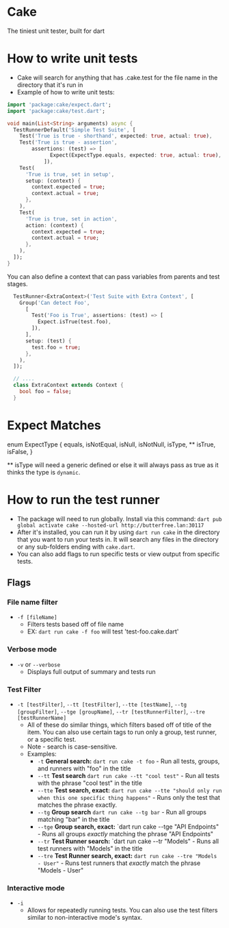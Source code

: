 # Cake
The tiniest unit tester, built for dart

# How to write unit tests
- Cake will search for anything that has .cake.test for the file name in the directory that it's run in
- Example of how to write unit tests:
```dart
import 'package:cake/expect.dart';
import 'package:cake/test.dart';

void main(List<String> arguments) async {
  TestRunnerDefault('Simple Test Suite', [
    Test('True is true - shorthand', expected: true, actual: true),
    Test('True is true - assertion',
        assertions: (test) => [
              Expect(ExpectType.equals, expected: true, actual: true),
            ]),
    Test(
      'True is true, set in setup',
      setup: (context) {
        context.expected = true;
        context.actual = true;
      },
    ),
    Test(
      'True is true, set in action',
      action: (context) {
        context.expected = true;
        context.actual = true;
      },
    ),
  ]);
}
```

You can also define a context that can pass variables from parents and test stages.

```dart
  TestRunner<ExtraContext>('Test Suite with Extra Context', [
    Group('Can detect Foo', 
      [
        Test('Foo is True', assertions: (test) => [
          Expect.isTrue(test.foo),
        ]),
      ],
      setup: (test) {
        test.foo = true;
      },
    ),
  ]);

  // ....
  class ExtraContext extends Context {
    bool foo = false;
  }
```


# Expect Matches
enum ExpectType {
  equals,
  isNotEqual,
  isNull,
  isNotNull,
  isType, **
  isTrue,
  isFalse,
}

** isType will need a generic defined or else it will always pass as true as it thinks the type is `dynamic`.

# How to run the test runner
- The package will need to run globally. Install via this command:
`dart pub global activate cake --hosted-url http://butterfree.lan:30117`
- After it's installed, you can run it by using `dart run cake` in the directory that you want to run your tests in. It will search any files in the directory or any sub-folders ending with `cake.dart`.
- You can also add flags to run specific tests or view output from specific tests.

## Flags

### File name filter
- `-f [fileName]`
  - Filters tests based off of file name
  - EX: `dart run cake -f foo` will test 'test-foo.cake.dart'

### Verbose mode
- `-v` or `--verbose`
  - Displays full output of summary and tests run

### Test Filter
- `-t [testFilter]`, `--tt [testFilter]`, `--tte [testName]`,  `--tg [groupFilter]`, `--tge [groupName]`, `--tr [testRunnerFilter]`, `--tre [testRunnerName]`
  - All of these do similar things, which filters based off of title of the item. You can also use certain tags to run only a group, test runner, or a specific test.
  - Note - search is case-sensitive.
  - Examples: 
    - `-t` **General search:** `dart run cake -t foo` - Run all tests, groups, and runners with "foo" in the title
    - `--tt` **Test search** `dart run cake --tt "cool test"` - Run all tests with the phrase "cool test" in the title
    - `--tte` **Test search, exact:** `dart run cake --tte "should only run when this one specific thing happens"` - Runs only the test that matches the phrase exactly.
    - `--tg` **Group search** `dart run cake --tg bar` - Run all groups matching "bar" in the title
    - `--tge` **Group search, exact:** `dart run cake --tge "API Endpoints" - Runs all groups _exactly_ matching the phrase "API Endpoints"
    - `--tr` **Test Runner search:** `dart run cake --tr "Models" - Runs all test runners with "Models" in the title
    - `--tre` **Test Runner search, exact:** `dart run cake --tre "Models - User"` - Runs test runners that _exactly_ match the phrase "Models - User" 

### Interactive mode
- `-i`
  - Allows for repeatedly running tests. You can also use the test filters similar to non-interactive mode's syntax.